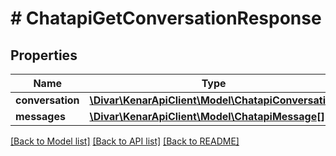 # # ChatapiGetConversationResponse

## Properties

Name | Type | Description | Notes
------------ | ------------- | ------------- | -------------
**conversation** | [**\Divar\KenarApiClient\Model\ChatapiConversation**](ChatapiConversation.md) |  | [optional]
**messages** | [**\Divar\KenarApiClient\Model\ChatapiMessage[]**](ChatapiMessage.md) |  | [optional]

[[Back to Model list]](../../README.md#models) [[Back to API list]](../../README.md#endpoints) [[Back to README]](../../README.md)
